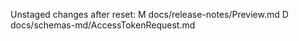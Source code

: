 Unstaged changes after reset:
M	docs/release-notes/Preview.md
D	docs/schemas-md/AccessTokenRequest.md
